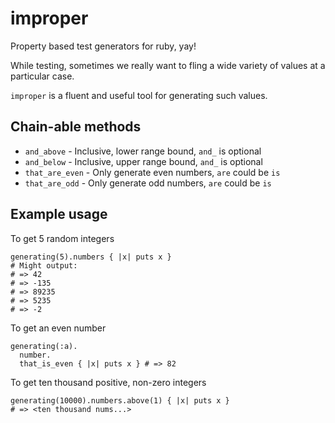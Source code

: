 improper
========

Property based test generators for ruby, yay!

While testing, sometimes we really want to fling a wide variety of values at a particular case.

`improper` is a fluent and useful tool for generating such values.

## Chain-able methods
 - `and_above` - Inclusive, lower range bound, `and_` is optional
 - `and_below` - Inclusive, upper range bound, `and_` is optional
 - `that_are_even` - Only generate even numbers, `are` could be `is`
 - `that_are_odd` - Only generate odd numbers, `are` could be `is`


## Example usage
To get 5 random integers
```
generating(5).numbers { |x| puts x }
# Might output:
# => 42
# => -135
# => 89235
# => 5235
# => -2
```

To get an even number
```
generating(:a).
  number.
  that_is_even { |x| puts x } # => 82
```

To get ten thousand positive, non-zero integers
```
generating(10000).numbers.above(1) { |x| puts x }
# => <ten thousand nums...>
```
